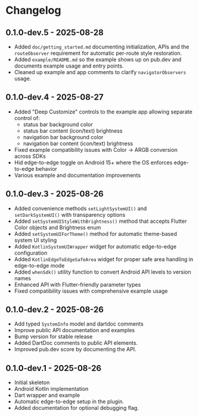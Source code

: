 # Changelog

## 0.1.0-dev.5 - 2025-08-28
- Added `doc/getting_started.md` documenting initialization, APIs and the
	`routeObserver` requirement for automatic per-route style restoration.
- Added `example/README.md` so the example shows up on pub.dev and documents
	example usage and entry points.
- Cleaned up example and app comments to clarify `navigatorObservers` usage.

## 0.1.0-dev.4 - 2025-08-27
- Added "Deep Customize" controls to the example app allowing separate control of:
	- status bar background color
	- status bar content (icon/text) brightness
	- navigation bar background color
	- navigation bar content (icon/text) brightness
- Fixed example compatibility issues with Color -> ARGB conversion across SDKs
- Hid edge-to-edge toggle on Android 15+ where the OS enforces edge-to-edge behavior
- Various example and documentation improvements

## 0.1.0-dev.3 - 2025-08-26
- Added convenience methods `setLightSystemUI()` and `setDarkSystemUI()` with transparency options
- Added `setSystemUIStyleWithBrightness()` method that accepts Flutter Color objects and Brightness enum
- Added `setSystemUIForTheme()` method for automatic theme-based system UI styling
- Added `KotlinSystemUIWrapper` widget for automatic edge-to-edge configuration
- Added `KotlinEdgeToEdgeSafeArea` widget for proper safe area handling in edge-to-edge mode
- Added `whenSdk()` utility function to convert Android API levels to version names
- Enhanced API with Flutter-friendly parameter types
- Fixed compatibility issues with comprehensive example usage

## 0.1.0-dev.2 - 2025-08-26
- Add typed `SystemInfo` model and dartdoc comments
- Improve public API documentation and examples
- Bump version for stable release
- Added DartDoc comments to public API elements.
- Improved pub.dev score by documenting the API.

## 0.1.0-dev.1 - 2025-08-26
- Initial skeleton
- Android Kotlin implementation
- Dart wrapper and example
- Automatic edge-to-edge setup in the plugin.
- Added documentation for optional debugging flag.